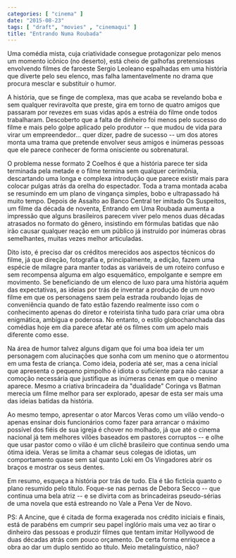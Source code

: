 ```yaml
---
categories: [ "cinema" ]
date: "2015-08-23"
tags: [ "draft", "movies" , "cinemaqui" ]
title: "Entrando Numa Roubada"
---
```

Uma comédia mista, cuja criatividade consegue protagonizar pelo menos um momento icônico (no deserto), está cheio de galhofas pretensiosas envolvendo filmes de faroeste Sergio Leoleano espalhadas em uma história que diverte pelo seu elenco, mas falha lamentavelmente no drama que procura mesclar e substituir o humor.

A história, que se finge de complexa, mas que acaba se revelando boba e sem qualquer reviravolta que preste, gira em torno de quatro amigos que passaram por revezes em suas vidas após a estréia do filme onde todos trabalharam. Descoberto que a falta de dinheiro foi menos pelo sucesso do filme e mais pelo golpe aplicado pelo produtor -- que mudou de vida para virar um empreendedor... quer dizer, padre de sucesso -- um dos atores monta uma trama que pretende envolver seus amigos e inúmeras pessoas que ele parece conhecer de forma onisciente ou sobrenatural.

O problema nesse formato 2 Coelhos é que a história parece ter sida terminada pela metade e o filme termina sem qualquer cerimônia, descartando uma longa e complexa introdução que parece existir mais para colocar pulgas atrás da orelha do espectador. Toda a trama montada acaba se resumindo em um plano de vingança simples, bobo e ultrapassado há muito tempo. Depois de Assalto ao Banco Central ter imitado Os Suspeitos, um filme da década de noventa, Entrando em Uma Roubada aumenta a impressão que alguns brasileiros parecem viver pelo menos duas décadas atrasados no formato do gênero, insistindo em fórmulas batidas que não irão causar qualquer reação em um público já instruído por inúmeras obras semelhantes, muitas vezes melhor articuladas.

Dito isto, é preciso dar os créditos merecidos aos aspectos técnicos do filme, já que direção, fotografia e, principalmente, a edição, fazem uma espécie de milagre para manter todas as variáveis de um roteiro confuso e sem recompensa alguma em algo esquemático, empolgante e sempre em movimento. Se beneficiando de um elenco de luxo para uma história aquém das expectativas, as ideias por trás de inventar a produção de um novo filme em que os personagens saem pela estrada roubando lojas de conveniência quando de fato estão fazendo realmente isso com o conhecimento apenas do diretor e roteirista tinha tudo para criar uma obra enigmática, ambígua e poderosa. No entanto, o estilo globochanchada das comédias hoje em dia parece afetar até os filmes com um apelo mais diferente como esse.

Na área de humor talvez alguns digam que foi uma boa ideia ter um personagem com alucinações que sonha com um menino que o atormentou em uma festa de criança. Como ideia, poderia até ser, mas a cena inicial que apresenta o pequeno pimpolho é idiota o suficiente para não causar a comoção necessária que justifique as inúmeras cenas em que o menino aparece. Mesmo a criativa brincadeira da "dualidade" Coringa vs Batman merecia um filme melhor para ser explorado, apesar de esta ser mais uma das ideias batidas da história.

Ao mesmo tempo, apresentar o ator Marcos Veras como um vilão vendo-o apenas ensinar dois funcionários como fazer para arrancar o máximo possível dos fiéis de sua igreja é chover no molhado, já que até o cinema nacional já tem melhores vilões baseados em pastores corruptos -- e olhe que usar pastor como o vilão é um clichê brasileiro que continua sendo uma ótima ideia. Veras se limita a chamar seus colegas de idiotas, um comportamento quase sem sal quanto Loki em Os Vingadores abrir os braços e mostrar os seus dentes.

Em resumo, esqueça a história por trás de tudo. Ela é tão fictícia quanto o plano resumido pelo título. Foque-se nas pernas de Debora Secco -- que continua uma bela atriz -- e se divirta com as brincadeiras pseudo-sérias de uma novela que está estreando no Vale a Pena Ver de Novo.

PS: A Ancine, que é citada de forma exagerada nos crédito iniciais e finais, está de parabéns em cumprir seu papel inglório mais uma vez ao tirar o dinheiro das pessoas e produzir filmes que tentam imitar Hollywood de duas décadas atrás com pouco orçamento. De certa forma enriquece a obra ao dar um duplo sentido ao título. Meio metalinguístico, não?
